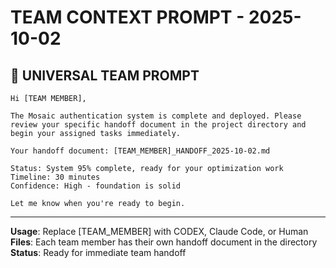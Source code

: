 # TEAM CONTEXT PROMPT - 2025-10-02

## 🎯 **UNIVERSAL TEAM PROMPT**

```
Hi [TEAM MEMBER],

The Mosaic authentication system is complete and deployed. Please review your specific handoff document in the project directory and begin your assigned tasks immediately.

Your handoff document: [TEAM_MEMBER]_HANDOFF_2025-10-02.md

Status: System 95% complete, ready for your optimization work
Timeline: 30 minutes
Confidence: High - foundation is solid

Let me know when you're ready to begin.
```

---
**Usage**: Replace [TEAM_MEMBER] with CODEX, Claude Code, or Human
**Files**: Each team member has their own handoff document in the directory
**Status**: Ready for immediate team handoff


